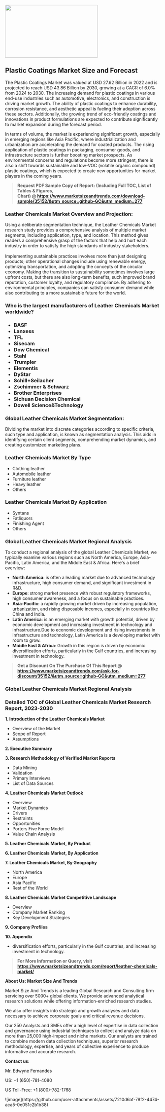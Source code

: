 <p><img class="alignnone size-medium wp-image-20088" src="https://ffe5etoiles.com/wp-content/uploads/2024/12/MST1-300x171.png" alt="" width="300" height="171" /></p><h2>Plastic Coatings Market Size and Forecast</h2><p>The Plastic Coatings Market was valued at USD 27.62 Billion in 2022 and is projected to reach USD 43.86 Billion by 2030, growing at a CAGR of 6.0% from 2024 to 2030. The increasing demand for plastic coatings in various end-use industries such as automotive, electronics, and construction is driving market growth. The ability of plastic coatings to enhance durability, corrosion resistance, and aesthetic appeal is fueling their adoption across these sectors. Additionally, the growing trend of eco-friendly coatings and innovations in product formulations are expected to contribute significantly to market expansion during the forecast period.</p><p>In terms of volume, the market is experiencing significant growth, especially in emerging regions like Asia Pacific, where industrialization and urbanization are accelerating the demand for coated products. The rising application of plastic coatings in packaging, consumer goods, and infrastructure sectors is further boosting market prospects. As environmental concerns and regulations become more stringent, there is also a shift towards sustainable and low-VOC (volatile organic compound) plastic coatings, which is expected to create new opportunities for market players in the coming years.</p></p><blockquote id="" class=""><strong>Request PDF Sample Copy of Report: (Including Full TOC, List of Tables &amp; Figures, Chart)&nbsp;@&nbsp;<strong><a href="https://www.marketsizeandtrends.com/download-sample/35152/&utm_source=github-GC&utm_medium=277" target="_blank">https://www.marketsizeandtrends.com/download-sample/35152/&utm_source=github-GC&utm_medium=277</a></strong></strong></blockquote><h3 id="" class="">Leather Chemicals Market&nbsp;Overview and Projection:</h3><p id="" class="">Using a deliberate segmentation technique, the Leather Chemicals Market research study provides a comprehensive analysis of multiple market segments, including application, type, and location. This method gives readers a comprehensive grasp of the factors that help and hurt each industry in order to satisfy the high standards of industry stakeholders. <br /> <br />Implementing sustainable practices involves more than just designing products; other operational changes include using renewable energy, optimizing transportation, and adopting the concepts of the circular economy. Making the transition to sustainability sometimes involves large upfront costs, but there are also long-term benefits, such improved brand reputation, customer loyalty, and regulatory compliance. By adhering to environmental principles, companies can satisfy consumer demand while also contributing to a more sustainable future for the world.</p><h3 id="" class="">Who is the largest manufacturers of&nbsp;Leather Chemicals Market worldwide?</h3><h3 class=""><p><ul><li>BASF </li><li> Lanxess </li><li> TFL </li><li> Sisecam </li><li> Dow Chemical </li><li> Stahl </li><li> Trumpler </li><li> Elementis </li><li> DyStar </li><li> Schill+Seilacher </li><li> Zschimmer & Schwarz </li><li> Brother Enterprises </li><li> Sichuan Decision Chemical </li><li> Dowell Science&Technology</li></ul></p></h3><h3 id="" class="">Global&nbsp;Leather Chemicals Market Segmentation:</h3><p id="" class="">Dividing the market into discrete categories according to specific criteria, such type and application, is known as segmentation analysis. This aids in identifying certain client segments, comprehending market dynamics, and creating customized marketing plans.</p><h3 id="" class="">Leather Chemicals Market&nbsp;By Type</h3><p><p><ul><li>Clothing leather </li><li> Automobile leather </li><li> Furniture leather </li><li> Heavy leather </li><li> Others</p></li></ul></p></p><h3 id="" class="">Leather Chemicals Market&nbsp;By Application</h3><p class=""><p><ul><li>Syntans </li><li> Fatliquors </li><li> Finishing Agent </li><li> Others</li></ul></p></p><h3 id="" class="">Global Leather Chemicals Market Regional Analysis</h3><p id="" class="">To conduct a regional analysis of the global Leather Chemicals Market, we typically examine various regions such as North America, Europe, Asia-Pacific, Latin America, and the Middle East &amp; Africa. Here's a brief overview:</p><ul><li><strong>North America</strong>: is often a leading market due to advanced technology infrastructure, high consumer demand, and significant investment in R&amp;D.</li><li><strong>Europe</strong>: strong market presence with robust regulatory frameworks, high consumer awareness, and a focus on sustainable practices.</li><li><strong>Asia-Pacific</strong>: a rapidly growing market driven by increasing population, urbanization, and rising disposable incomes, especially in countries like China and India.</li><li><strong>Latin America</strong>: is an emerging market with growth potential, driven by economic development and increasing investment in technology and infrastructure.Due to economic development and rising investments in infrastructure and technology, Latin America is a developing market with room to grow.</li><li><strong>Middle East &amp; Africa</strong>: Growth in this region is driven by economic diversification efforts, particularly in the Gulf countries, and increasing investment in technology.</li></ul><blockquote id="" class=""><strong>Get a Discount On The Purchase Of This Report @ <strong><a href="https://www.marketsizeandtrends.com/ask-for-discount/35152/&utm_source=github-GC&utm_medium=277" target="_blank">https://www.marketsizeandtrends.com/ask-for-discount/35152/&utm_source=github-GC&utm_medium=277</a></strong></strong></blockquote><h3 id="" class="">Global Leather Chemicals Market Regional Analysis</h3><h3 id="" class="">Detailed TOC of Global Leather Chemicals Market Research Report, 2023-2030</h3><p id="" class=""><strong>1. Introduction of the Leather Chemicals Market</strong></p><ul><li>Overview of the Market</li><li>Scope of Report</li><li>Assumptions</li></ul><p id="" class=""><strong>2. Executive Summary</strong></p><p id="" class=""><strong>3. Research Methodology of Verified Market Reports</strong></p><ul><li>Data Mining</li><li>Validation</li><li>Primary Interviews</li><li>List of Data Sources</li></ul><p id="" class=""><strong>4. Leather Chemicals Market Outlook</strong></p><ul><li>Overview</li><li>Market Dynamics</li><li>Drivers</li><li>Restraints</li><li>Opportunities</li><li>Porters Five Force Model</li><li>Value Chain Analysis</li></ul><p id="" class=""><strong>5. Leather Chemicals Market, By Product</strong></p><p id="" class=""><strong>6. Leather Chemicals Market, By Application</strong></p><p id="" class=""><strong>7. Leather Chemicals Market, By Geography</strong></p><ul><li>North America</li><li>Europe</li><li>Asia Pacific</li><li>Rest of the World</li></ul><p id="" class=""><strong>8. Leather Chemicals Market Competitive Landscape</strong></p><ul><li>Overview</li><li>Company Market Ranking</li><li>Key Development Strategies</li></ul><p id="" class=""><strong>9. Company Profiles</strong></p><p id="" class=""><strong>10. Appendix</strong></p><ul><li>diversification efforts, particularly in the Gulf countries, and increasing investment in technology.</li></ul><blockquote id="" class=""><strong>For More Information or Query, visit <strong><strong><a href="https://www.marketsizeandtrends.com/report/leather-chemicals-market/" target="_blank">https://www.marketsizeandtrends.com/report/leather-chemicals-market/</a></strong></strong></strong></blockquote><p id="" class=""><strong>About Us: Market Size And Trends</strong></p><p id="" class="">Market Size And Trends is a leading Global Research and Consulting firm servicing over 5000+ global clients. We provide advanced analytical research solutions while offering information-enriched research studies.</p><p id="" class="">We also offer insights into strategic and growth analyses and data necessary to achieve corporate goals and critical revenue decisions.</p><p id="" class="">Our 250 Analysts and SMEs offer a high level of expertise in data collection and governance using industrial techniques to collect and analyze data on more than 25,000 high-impact and niche markets. Our analysts are trained to combine modern data collection techniques, superior research methodology, expertise, and years of collective experience to produce informative and accurate research.</p><p id="" class=""><strong>Contact us:</strong></p><p id="" class="">Mr. Edwyne Fernandes</p><p id="" class="">US: +1 (650)-781-4080</p><p id="" class="">US Toll-Free: +1 (800)-782-1768</p>
![image](https://github.com/user-attachments/assets/7210d6af-78f2-4474-aca5-0e051c2b1b38)
